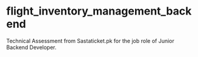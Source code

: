 # flight_inventory_management_backend
Technical Assessment from Sastaticket.pk for the job role of Junior Backend Developer.
